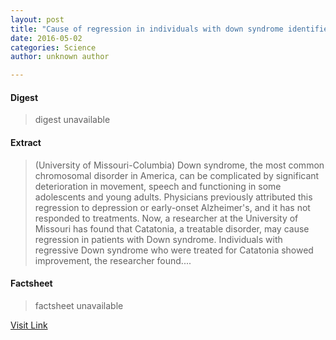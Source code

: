 ```yaml
---
layout: post
title: "Cause of regression in individuals with down syndrome identified"
date: 2016-05-02
categories: Science
author: unknown author

---
```



#### Digest
>digest unavailable

#### Extract
>(University of Missouri-Columbia) Down syndrome, the most common chromosomal disorder in America, can be complicated by significant deterioration in movement, speech and functioning in some adolescents and young adults. Physicians previously attributed this regression to depression or early-onset Alzheimer's, and it has not responded to treatments. Now, a researcher at the University of Missouri has found that Catatonia, a treatable disorder, may cause regression in patients with Down syndrome. Individuals with regressive Down syndrome who were treated for Catatonia showed improvement, the researcher found....

#### Factsheet
>factsheet unavailable

[Visit Link](http://www.eurekalert.org/pub_releases/2015-05/uom-cor051215.php)


